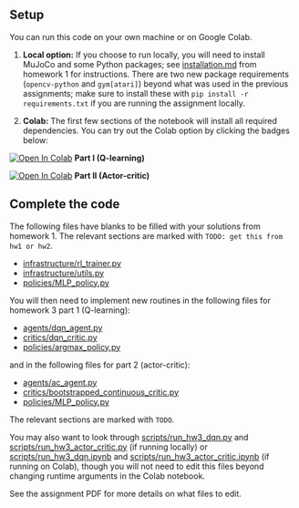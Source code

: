 ## Setup

You can run this code on your own machine or on Google Colab. 

1. **Local option:** If you choose to run locally, you will need to install MuJoCo and some Python packages; see [installation.md](../hw1/installation.md) from homework 1 for instructions. There are two new package requirements (`opencv-python` and `gym[atari]`) beyond what was used in the previous assignments; make sure to install these with `pip install -r requirements.txt` if you are running the assignment locally.

2. **Colab:** The first few sections of the notebook will install all required dependencies. You can try out the Colab option by clicking the badges below:

[![Open In Colab](https://colab.research.google.com/assets/colab-badge.svg)](https://colab.research.google.com/github/cmuroboticsdrl/16831_hw_F22/blob/master/hw3/rob831/scripts/run_hw3_dqn.ipynb) **Part I (Q-learning)** 

[![Open In Colab](https://colab.research.google.com/assets/colab-badge.svg)](https://colab.research.google.com/github/cmuroboticsdrl/16831_hw_F22/blob/master/hw3/rob831/scripts/run_hw3_actor_critic.ipynb)     **Part II (Actor-critic)** 

## Complete the code

The following files have blanks to be filled with your solutions from homework 1. The relevant sections are marked with `TODO: get this from hw1 or hw2`.

- [infrastructure/rl_trainer.py](rob831/infrastructure/rl_trainer.py)
- [infrastructure/utils.py](rob831/infrastructure/utils.py)
- [policies/MLP_policy.py](rob831/policies/MLP_policy.py)

You will then need to implement new routines in the following files for homework 3 part 1 (Q-learning):
- [agents/dqn_agent.py](rob831/agents/dqn_agent.py)
- [critics/dqn_critic.py](rob831/critics/dqn_critic.py)
- [policies/argmax_policy.py](rob831/policies/argmax_policy.py)

and in the following files for part 2 (actor-critic):
- [agents/ac_agent.py](rob831/agents/ac_agent.py)
- [critics/bootstrapped_continuous_critic.py](rob831/critics/bootstrapped_continuous_critic.py)
- [policies/MLP_policy.py](rob831/policies/MLP_policy.py)

The relevant sections are marked with `TODO`.

You may also want to look through [scripts/run_hw3_dqn.py](rob831/scripts/run_hw3_dqn.py) and [scripts/run_hw3_actor_critic.py](rob831/scripts/run_hw3_actor_critic.py) (if running locally) or [scripts/run_hw3_dqn.ipynb](rob831/scripts/run_hw3_dqn.ipynb) and [scripts/run_hw3_actor_critic.ipynb](rob831/scripts/run_hw3_actor_critic.ipynb) (if running on Colab), though you will not need to edit this files beyond changing runtime arguments in the Colab notebook.

See the assignment PDF for more details on what files to edit.

